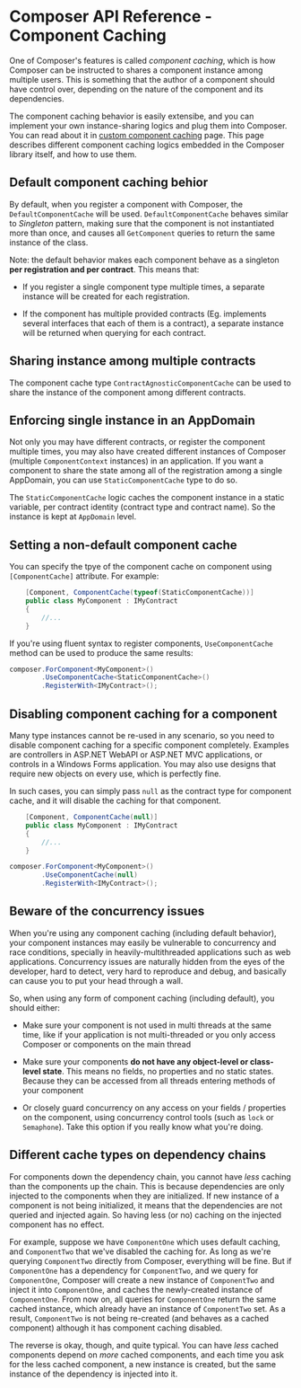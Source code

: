 
# Composer API Reference - Component Caching

One of Composer's features is called *component caching*, which is how Composer can be instructed to
shares a component instance among multiple users. This is something that the author of a component
should have control over, depending on the nature of the component and its dependencies.

The component caching behavior is easily extensibe, and you can implement your own instance-sharing
logics and plug them into Composer. You can read about it in 
[custom component caching](../extension/cache.md) page. This page describes different component
caching logics embedded in the Composer library itself, and how to use them. 



## Default component caching behior

By default, when you register a component with Composer, the `DefaultComponentCache` will
be used. `DefaultComponentCache` behaves similar to *Singleton* pattern, making sure that the
component is not instantiated more than once, and causes all `GetComponent` queries to return
the same instance of the class.

Note: the default behavior makes each component behave as a singleton 
**per registration and per contract**. This means that:

* If you register a single component type multiple times, a separate instance will be created for each registration.

* If the component has multiple provided contracts (Eg. implements several interfaces that each of them is a contract), a separate instance will be returned when querying for each contract.



## Sharing instance among multiple contracts

The component cache type `ContractAgnosticComponentCache` can be used to share the instance of the component
among different contracts.



## Enforcing single instance in an AppDomain

Not only you may have different contracts, or register the component multiple times, you may also have created
different instances of Composer (multiple `ComponentContext` instances) in an application. If you want a component
to share the state among all of the registration among a single AppDomain, you can use `StaticComponentCache`
type to do so.

The `StaticComponentCache` logic caches the component instance in a static variable, per contract identity 
(contract type and contract name). So the instance is kept at `AppDomain` level.



## Setting a non-default component cache

You can specify the tpye of the component cache on component using `[ComponentCache]` attribute. For example:

```csharp
    [Component, ComponentCache(typeof(StaticComponentCache))]
    public class MyComponent : IMyContract
    {
        //...
    }
```

If you're using fluent syntax to register components, `UseComponentCache` method can be used to produce
the same results:

```csharp
composer.ForComponent<MyComponent>()
        .UseComponentCache<StaticComponentCache>()
        .RegisterWith<IMyContract>();
```



## Disabling component caching for a component

Many type instances cannot be re-used in any scenario, so you need to disable component caching for a specific
component completely. Examples are controllers in ASP.NET WebAPI or ASP.NET MVC applications, or controls in
a Windows Forms application. You may also use designs that require new objects on every use, which is perfectly
fine.

In such cases, you can simply pass `null` as the contract type for component cache, and it will disable the
caching for that component. 

```csharp
    [Component, ComponentCache(null)]
    public class MyComponent : IMyContract
    {
        //...
    }
```

```csharp
composer.ForComponent<MyComponent>()
        .UseComponentCache(null)
        .RegisterWith<IMyContract>();
```



## Beware of the concurrency issues

When you're using any component caching (including default behavior), your component instances may easily
be vulnerable to concurrency and race conditions, specially in heavily-multithreaded applications such
as web applications. Concurrency issues are naturally hidden from the eyes of the developer, hard to
detect, very hard to reproduce and debug, and basically can cause you to put your head through a wall.

So, when using any form of component caching (including default), you should either:

* Make sure your component is not used in multi threads at the same time, like if your application is not
multi-threaded or you only access Composer or components on the main thread

* Make sure your components **do not have any object-level or class-level state**. This means no fields,
no properties and no static states. Because they can be accessed from all threads entering methods of
your component

* Or closely guard concurrency on any access on your fields / properties on the component, using concurrency
control tools (such as `lock` or `Semaphone`). Take this option if you really know what you're doing.




## Different cache types on dependency chains

For components down the dependency chain, you cannot have *less* caching than the components up the chain.
This is because dependencies are only injected to the components when they are initialized. If new
instance of a component is not being initialized, it means that the dependencies are not queried and
injected again. So having less (or no) caching on the injected component has no effect.

For example, suppose we have `ComponentOne` which uses default caching, and `ComponentTwo` that we've
disabled the caching for. As long as we're querying `ComponentTwo` directly from Composer, everything
will be fine. But if `ComponentOne` has a dependency for `ComponentTwo`, and we query for `ComponentOne`,
Composer will create a new instance of `ComponentTwo` and inject it into `ComponentOne`, and caches the
newly-created instance of `ComponentOne`. From now on, all queries for `ComponentOne` return the same
cached instance, which already have an instance of `ComponentTwo` set. As a result, `ComponentTwo` is not
being re-created (and behaves as a cached component) although it has component caching disabled.

The reverse is okay, though, and quite typical. You can have *less* cached components depend on 
*more* cached components, and each time you ask for the less cached component, a new instance is
created, but the same instance of the dependency is injected into it.


